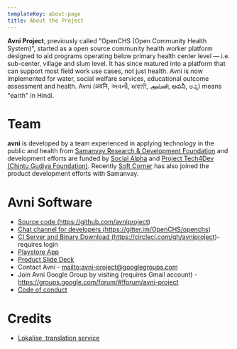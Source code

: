 ```yaml
---
templateKey: about-page
title: About the Project
---
```

**Avni Project**, previously called "OpenCHS (Open Community Health System)", started as a open source community health worker platform designed to aid programs operating below primary health center level — i.e. sub-center, village and slum level. It has since matured into a platform that can support most field work use cases, not just health. Avni is now implemented for water, social welfare services, educational outcome assessment and health. Avni (अवनि, અવની, ਅਵਨੀ, அவ்னி, అవనీ, ಅವ್ನಿ) means "earth" in Hindi.

# Team

**avni** is developed by a team experienced in applying technology in the public and health from [Samanvay Research & Development Foundation](www.samanvayfoundation.org) and development efforts are funded by [Social Alpha](https://www.socialalpha.org/) and [Project Tech4Dev (Chintu Gudiya Foundation)](https://chintugudiya.org/tech4dev/). Recently [Soft Corner](http://www.soft-corner.com/) has also joined the product development efforts with Samanvay.

# Avni Software

* <a href="https://github.com/avniproject" target="_blank">Source code (https://github.com/avniproject)</a>
* <a href="https://gitter.im/OpenCHS/openchs" target="_blank">Chat channel for developers (https://gitter.im/OpenCHS/openchs)</a>
* <a href="https://circleci.com/gh/avniproject" target="_blank">CI Server and Binary Download (https://circleci.com/gh/avniproject)</a>- requires login
* <a href="https://play.google.com/store/apps/details?id=com.openchsclient" target="_blank">Playstore App</a>
* <a href="https://docs.google.com/presentation/d/1bExRrIIwMVbQrmETkv8iHxlZQxgXGGGr-kpDQwNdxW0" target="_blank">Product Slide Deck</a>
* Contact Avni - <mailto:avni-project@googlegroups.com>
* Join Avni Google Group by visiting (requires Gmail account) - <https://groups.google.com/forum/#!forum/avni-project>
* <a href="https://avni.readme.io/v2.0/docs/avni-code-of-conduct" target="_blank">Code of conduct</a>

# Credits

* <a href="https://lokalise.com/" target="_blank">Lokalise, translation service</a>
